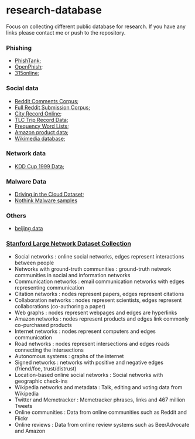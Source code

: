 # research-database
Focus on collecting different public database for research. If you have any links please contact me or push to the repository.


### Phishing
+ [PhishTank](https://www.phishtank.com/developer_info.php);
+ [OpenPhish](https://www.openphish.com/);
+ [315online](http://www.315online.com.cn/list.php?catid=33);

### Social data
+ [Reddit Comments Corpus](https://archive.org/details/2015_reddit_comments_corpus);
+ [Full Reddit Submission Corpus](https://www.reddit.com/r/datasets/comments/3mg812/full_reddit_submission_corpus_now_available_2006/);
+ [City Record Online](https://nycopendata.socrata.com/);
+ [TLC Trip Record Data](http://www.nyc.gov/html/tlc/html/about/trip_record_data.shtml);
+ [Frequency Word Lists](https://invokeit.wordpress.com/frequency-word-lists/);
+ [Amazon product data](http://jmcauley.ucsd.edu/data/amazon/);
+ [Wikimedia database](https://dumps.wikimedia.org/);

### Network data
+ [KDD Cup 1999 Data](http://kdd.ics.uci.edu/databases/kddcup99/kddcup99.html);

### Malware Data
+ [Driving in the Cloud Dataset](http://malicia-project.com/dataset.html);
+ [Nothink Malware samples](http://www.nothink.org/honeypots/malware-archives/)

### Others
+ [beijing data](http://www.beijingcitylab.com/data-released-1/)

### [Stanford Large Network Dataset Collection](http://snap.stanford.edu/data)
+ Social networks : online social networks, edges represent interactions between people
+ Networks with ground-truth communities : ground-truth network communities in social and information networks
+ Communication networks : email communication networks with edges representing communication
+ Citation networks : nodes represent papers, edges represent citations
+ Collaboration networks : nodes represent scientists, edges represent collaborations (co-authoring a paper)
+ Web graphs : nodes represent webpages and edges are hyperlinks
+ Amazon networks : nodes represent products and edges link commonly co-purchased products
+ Internet networks : nodes represent computers and edges communication
+ Road networks : nodes represent intersections and edges roads connecting the intersections
+ Autonomous systems : graphs of the internet
+ Signed networks : networks with positive and negative edges (friend/foe, trust/distrust)
+ Location-based online social networks : Social networks with geographic check-ins
+ Wikipedia networks and metadata : Talk, editing and voting data from Wikipedia
+ Twitter and Memetracker : Memetracker phrases, links and 467 million Tweets
+ Online communities : Data from online communities such as Reddit and Flickr
+ Online reviews : Data from online review systems such as BeerAdvocate and Amazon
